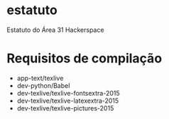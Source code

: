# estatuto
Estatuto do Área 31 Hackerspace

# Requisitos de compilação
* app-text/texlive
* dev-python/Babel
* dev-texlive/texlive-fontsextra-2015
* dev-texlive/texlive-latexextra-2015
* dev-texlive/texlive-pictures-2015
